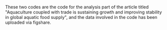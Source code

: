 These two codes are the code for the analysis part of the article titled "Aquaculture coupled with trade is sustaining growth and improving stability in global aquatic food supply",
and the data involved in the code has been uploaded via figshare.  
